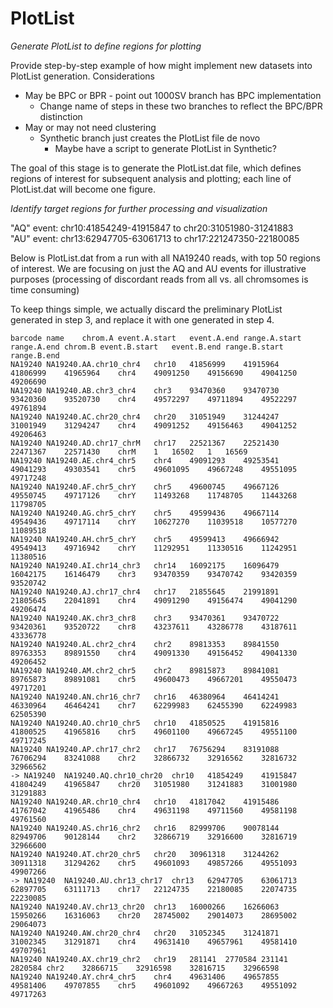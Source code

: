 # PlotList

*Generate PlotList to define regions for plotting*

Provide step-by-step example of how might implement new datasets into PlotList
generation.  Considerations

* May be BPC or BPR - point out 1000SV branch has BPC implementation
  * Change name of steps in these two branches to reflect the BPC/BPR distinction
* May or may not need clustering
  * Synthetic branch just creates the PlotList file de novo
    * Maybe have a script to generate PlotList in Synthetic?

The goal of this stage is to generate the PlotList.dat file, which defines
regions of interest for subsequent analysis and plotting; each line of PlotList.dat
will become one figure.

*Identify target regions for further processing and visualization*

"AQ" event: chr10:41854249-41915847	to chr20:31051980-31241883	
"AU" event: chr13:62947705-63061713	to chr17:221247350-22180085	


Below is PlotList.dat from a run with all NA19240 reads, with top 50 regions of interest.  We are focusing on 
just the AQ and AU events for illustrative purposes (processing of discordant reads from all vs. all chromsomes
is time consuming)

To keep things simple, we actually discard the preliminary PlotList generated in step 3, and replace it with 
one generated in step 4.

```
barcode	name	chrom.A	event.A.start	event.A.end	range.A.start	range.A.end	chrom.B	event.B.start	event.B.end	range.B.start	range.B.end
NA19240	NA19240.AA.chr10_chr4	chr10	41856999	41915964	41806999	41965964	chr4	49091250	49156690	49041250	49206690
NA19240	NA19240.AB.chr3_chr4	chr3	93470360	93470730	93420360	93520730	chr4	49572297	49711894	49522297	49761894
NA19240	NA19240.AC.chr20_chr4	chr20	31051949	31244247	31001949	31294247	chr4	49091252	49156463	49041252	49206463
NA19240	NA19240.AD.chr17_chrM	chr17	22521367	22521430	22471367	22571430	chrM	1	16502	1	16569
NA19240	NA19240.AE.chr4_chr5	chr4	49091293	49253541	49041293	49303541	chr5	49601095	49667248	49551095	49717248
NA19240	NA19240.AF.chr5_chrY	chr5	49600745	49667126	49550745	49717126	chrY	11493268	11748705	11443268	11798705
NA19240	NA19240.AG.chr5_chrY	chr5	49599436	49667114	49549436	49717114	chrY	10627270	11039518	10577270	11089518
NA19240	NA19240.AH.chr5_chrY	chr5	49599413	49666942	49549413	49716942	chrY	11292951	11330516	11242951	11380516
NA19240	NA19240.AI.chr14_chr3	chr14	16092175	16096479	16042175	16146479	chr3	93470359	93470742	93420359	93520742
NA19240	NA19240.AJ.chr17_chr4	chr17	21855645	21991891	21805645	22041891	chr4	49091290	49156474	49041290	49206474
NA19240	NA19240.AK.chr3_chr8	chr3	93470361	93470722	93420361	93520722	chr8	43237611	43286778	43187611	43336778
NA19240	NA19240.AL.chr2_chr4	chr2	89813353	89841550	89763353	89891550	chr4	49091330	49156452	49041330	49206452
NA19240	NA19240.AM.chr2_chr5	chr2	89815873	89841081	89765873	89891081	chr5	49600473	49667201	49550473	49717201
NA19240	NA19240.AN.chr16_chr7	chr16	46380964	46414241	46330964	46464241	chr7	62299983	62455390	62249983	62505390
NA19240	NA19240.AO.chr10_chr5	chr10	41850525	41915816	41800525	41965816	chr5	49601100	49667245	49551100	49717245
NA19240	NA19240.AP.chr17_chr2	chr17	76756294	83191088	76706294	83241088	chr2	32866732	32916562	32816732	32966562
-> NA19240	NA19240.AQ.chr10_chr20	chr10	41854249	41915847	41804249	41965847	chr20	31051980	31241883	31001980	31291883
NA19240	NA19240.AR.chr10_chr4	chr10	41817042	41915486	41767042	41965486	chr4	49631198	49711560	49581198	49761560
NA19240	NA19240.AS.chr16_chr2	chr16	82999706	90078144	82949706	90128144	chr2	32866719	32916600	32816719	32966600
NA19240	NA19240.AT.chr20_chr5	chr20	30961318	31244262	30911318	31294262	chr5	49601093	49857266	49551093	49907266
-> NA19240	NA19240.AU.chr13_chr17	chr13	62947705	63061713	62897705	63111713	chr17	22124735	22180085	22074735	22230085
NA19240	NA19240.AV.chr13_chr20	chr13	16000266	16266063	15950266	16316063	chr20	28745002	29014073	28695002	29064073
NA19240	NA19240.AW.chr20_chr4	chr20	31052345	31241871	31002345	31291871	chr4	49631410	49657961	49581410	49707961
NA19240	NA19240.AX.chr19_chr2	chr19	281141	2770584	231141	2820584	chr2	32866715	32916598	32816715	32966598
NA19240	NA19240.AY.chr4_chr5	chr4	49631406	49657855	49581406	49707855	chr5	49601092	49667263	49551092	49717263
```
